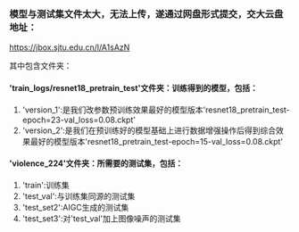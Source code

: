 ### 模型与测试集文件太大，无法上传，遂通过网盘形式提交，交大云盘地址：
https://jbox.sjtu.edu.cn/l/A1sAzN

其中包含文件夹：

#### 'train_logs/resnet18_pretrain_test'文件夹：训练得到的模型，包括：
1. 'version_1':是我们改参数预训练效果最好的模型版本'resnet18_pretrain_test-epoch=23-val_loss=0.08.ckpt'
2. 'version_2':是我们在预训练好的模型基础上进行数据增强操作后得到综合效果最好的模型版本'resnet18_pretrain_test-epoch=15-val_loss=0.08.ckpt'


#### 'violence_224'文件夹：所需要的测试集，包括：
1. 'train':训练集
2. 'test_val':与训练集同源的测试集
3. 'test_set2':AIGC生成的测试集
4. 'test_set3':对'test_val'加上图像噪声的测试集
